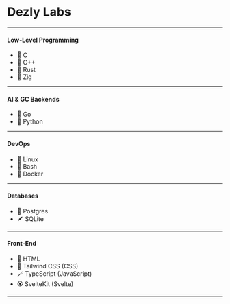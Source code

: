 # Dezly Labs
_______________________________________________________________________________
#### Low-Level Programming
- 🔹 C 
- 🔷 C++ 
- 🦀 Rust
- 🦎 Zig
_______________________________________________________________________________
#### AI & GC Backends
- 🐹 Go
- 🐍 Python
_______________________________________________________________________________
#### DevOps
- 🐧 Linux
- 🐚 Bash
- 🐳 Docker
_______________________________________________________________________________
#### Databases
- 🐘 Postgres
- 🪶 SQLite
_______________________________________________________________________________
#### Front-End
- 📜 HTML
- 🎨 Tailwind CSS (CSS)
- 🪄 TypeScript (JavaScript)
- 🏵️ SvelteKit (Svelte)
_______________________________________________________________________________
